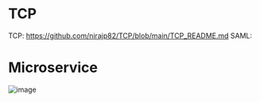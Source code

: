 # TCP
TCP: https://github.com/nirajp82/TCP/blob/main/TCP_README.md
SAML:


# Microservice
![image](https://user-images.githubusercontent.com/61636643/221331307-f39caf38-a94d-4bee-be84-07f502c463d4.png)

